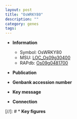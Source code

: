 ```yaml
---
layout: post
title: "OsWRKY80"
description: ""
category: genes
tags: 
---
```


* **Information**  
    + Symbol: OsWRKY80  
    + MSU: [LOC_Os09g30400](http://rice.uga.edu/cgi-bin/ORF_infopage.cgi?orf=LOC_Os09g30400)  
    + RAPdb: [Os09g0481700](http://rapdb.dna.affrc.go.jp/viewer/gbrowse_details/irgsp1?name=Os09g0481700)  

* **Publication**  

* **Genbank accession number**  

* **Key message**  

* **Connection**  

[//]: # * **Key figures**  


